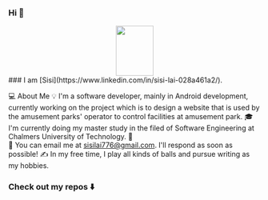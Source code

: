### Hi 👋

<div align=center><img width="75" height="100" src="https://vectr.com/tmp/bb9lCg6xzW/l3LFSCPf1f.svg?width=640&height=640&select=l3LFSCPf1fpage0"/></div>
### I am [Sisi](https://www.linkedin.com/in/sisi-lai-028a461a2/).

💻  About Me
💡   I'm a software developer, mainly in Android development, currently working on the project which is to design a website that is used by the amusement parks' operator to control facilities at amusement park.
🎓  I'm currently doing my master study in the filed of Software Engineering at Chalmers University of Technology.
🌱  
💬  You can email me at sisilai776@gmail.com. I'll respond as soon as possible!
✍️  In my free time, I play all kinds of balls and pursue writing as my hobbies.

###                                                   Check out my repos ⬇️



